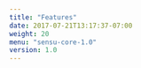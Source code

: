 ```yaml
---
title: "Features"
date: 2017-07-21T13:17:37-07:00
weight: 20
menu: "sensu-core-1.0"
version: 1.0
---
```


